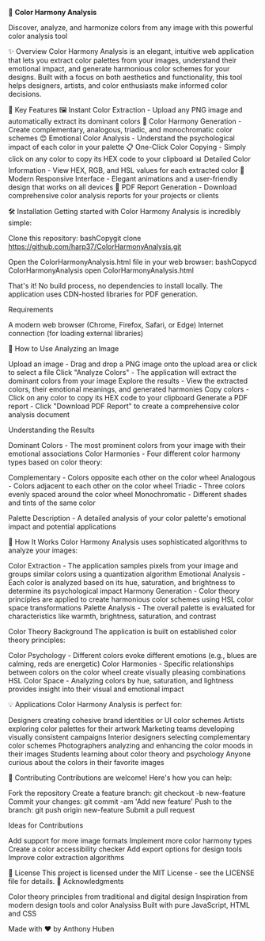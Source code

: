 🎨 **Color Harmony Analysis**

Discover, analyze, and harmonize colors from any image with this powerful color analysis tool

✨ Overview
Color Harmony Analysis is an elegant, intuitive web application that lets you extract color palettes from your images, understand their emotional impact, and generate harmonious color schemes for your designs. Built with a focus on both aesthetics and functionality, this tool helps designers, artists, and color enthusiasts make informed color decisions.

🚀 Key Features
🖼️ Instant Color Extraction - Upload any PNG image and automatically extract its dominant colors
🌈 Color Harmony Generation - Create complementary, analogous, triadic, and monochromatic color schemes
😊 Emotional Color Analysis - Understand the psychological impact of each color in your palette
📋 One-Click Color Copying - Simply click on any color to copy its HEX code to your clipboard
📊 Detailed Color Information - View HEX, RGB, and HSL values for each extracted color
📱 Modern Responsive Interface - Elegant animations and a user-friendly design that works on all devices
📄 PDF Report Generation - Download comprehensive color analysis reports for your projects or clients

🛠️ Installation
Getting started with Color Harmony Analysis is incredibly simple:

Clone this repository:
bashCopygit clone https://github.com/harp37/ColorHarmonyAnalysis.git

Open the ColorHarmonyAnalysis.html file in your web browser:
bashCopycd ColorHarmonyAnalysis
open ColorHarmonyAnalysis.html

That's it! No build process, no dependencies to install locally. The application uses CDN-hosted libraries for PDF generation.

Requirements

A modern web browser (Chrome, Firefox, Safari, or Edge)
Internet connection (for loading external libraries)

📖 How to Use
Analyzing an Image

Upload an image - Drag and drop a PNG image onto the upload area or click to select a file
Click "Analyze Colors" - The application will extract the dominant colors from your image
Explore the results - View the extracted colors, their emotional meanings, and generated harmonies
Copy colors - Click on any color to copy its HEX code to your clipboard
Generate a PDF report - Click "Download PDF Report" to create a comprehensive color analysis document

Understanding the Results

Dominant Colors - The most prominent colors from your image with their emotional associations
Color Harmonies - Four different color harmony types based on color theory:

Complementary - Colors opposite each other on the color wheel
Analogous - Colors adjacent to each other on the color wheel
Triadic - Three colors evenly spaced around the color wheel
Monochromatic - Different shades and tints of the same color


Palette Description - A detailed analysis of your color palette's emotional impact and potential applications

🧠 How It Works
Color Harmony Analysis uses sophisticated algorithms to analyze your images:

Color Extraction - The application samples pixels from your image and groups similar colors using a quantization algorithm
Emotional Analysis - Each color is analyzed based on its hue, saturation, and brightness to determine its psychological impact
Harmony Generation - Color theory principles are applied to create harmonious color schemes using HSL color space transformations
Palette Analysis - The overall palette is evaluated for characteristics like warmth, brightness, saturation, and contrast

Color Theory Background
The application is built on established color theory principles:

Color Psychology - Different colors evoke different emotions (e.g., blues are calming, reds are energetic)
Color Harmonies - Specific relationships between colors on the color wheel create visually pleasing combinations
HSL Color Space - Analyzing colors by hue, saturation, and lightness provides insight into their visual and emotional impact

💡 Applications
Color Harmony Analysis is perfect for:

Designers creating cohesive brand identities or UI color schemes
Artists exploring color palettes for their artwork
Marketing teams developing visually consistent campaigns
Interior designers selecting complementary color schemes
Photographers analyzing and enhancing the color moods in their images
Students learning about color theory and psychology
Anyone curious about the colors in their favorite images

🤝 Contributing
Contributions are welcome! Here's how you can help:

Fork the repository
Create a feature branch: git checkout -b new-feature
Commit your changes: git commit -am 'Add new feature'
Push to the branch: git push origin new-feature
Submit a pull request

Ideas for Contributions

Add support for more image formats
Implement more color harmony types
Create a color accessibility checker
Add export options for design tools
Improve color extraction algorithms

📜 License
This project is licensed under the MIT License - see the LICENSE file for details.
🎉 Acknowledgments

Color theory principles from traditional and digital design
Inspiration from modern design tools and color Analysiss
Built with pure JavaScript, HTML and CSS


Made with ❤️ by Anthony Huben
